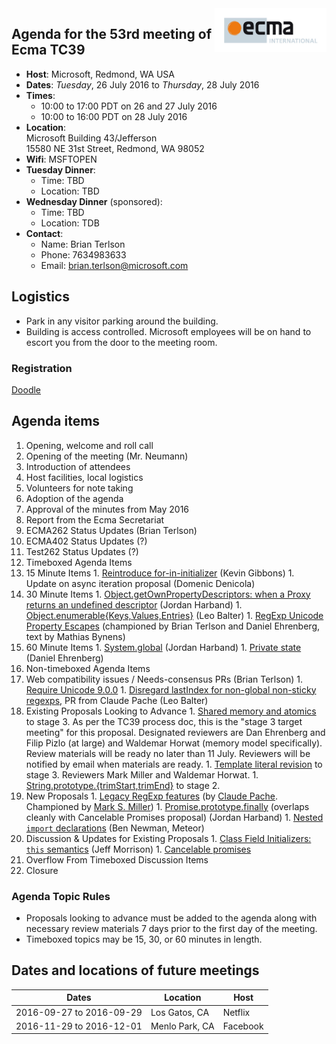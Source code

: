 <img src="../images/Ecma_RVB-003.jpg" align="right" height="70" alt="" />

## Agenda for the 53rd meeting of Ecma TC39

- **Host**: Microsoft, Redmond, WA USA
- **Dates**: *Tuesday*, 26 July 2016 to *Thursday*, 28 July 2016
- **Times**:
  - 10:00 to 17:00 PDT on 26 and 27 July 2016
  - 10:00 to 16:00 PDT on 28 July 2016
- **Location**:<br>
    Microsoft Building 43/Jefferson<br>
    15580 NE 31st Street, Redmond, WA 98052
- **Wifi**: MSFTOPEN
- **Tuesday Dinner**:
  - Time: TBD
  - Location: TBD
- **Wednesday Dinner** (sponsored):
  - Time: TBD
  - Location: TDB
- **Contact**:
  - Name: Brian Terlson
  - Phone: 7634983633
  - Email: brian.terlson@microsoft.com

## Logistics
* Park in any visitor parking around the building.
* Building is access controlled. Microsoft employees will be on hand to escort you from the door to the meeting room.

### Registration

[Doodle](http://doodle.com/poll/i4935fx6frut54qy)

## Agenda items

1. Opening, welcome and roll call
  1. Opening of the meeting (Mr. Neumann)
  1. Introduction of attendees
  1. Host facilities, local logistics
1. Volunteers for note taking
1. Adoption of the agenda
1. Approval of the minutes from May 2016
1. Report from the Ecma Secretariat
1. ECMA262 Status Updates (Brian Terlson)
1. ECMA402 Status Updates (?)
1. Test262 Status Updates (?)
1. Timeboxed Agenda Items
  1. 15 Minute Items
    1. [Reintroduce for-in-initializer](https://github.com/tc39/ecma262/pull/614) (Kevin Gibbons)
    1. Update on async iteration proposal (Domenic Denicola)
  1. 30 Minute Items
    1. [Object.getOwnPropertyDescriptors: when a Proxy returns an undefined descriptor](https://github.com/tc39/ecma262/pull/593) (Jordan Harband)
    1. [Object.enumerable{Keys,Values,Entries}](https://github.com/leobalter/object-enumerables) (Leo Balter)
    1. [RegExp Unicode Property Escapes](https://github.com/mathiasbynens/es-regex-unicode-property-escapes) (championed by Brian Terlson and Daniel Ehrenberg, text by Mathias Bynens)
  1. 60 Minute Items
    1. [System.global](https://github.com/tc39/proposal-global) (Jordan Harband)
    1. [Private state](https://github.com/tc39/proposal-private-fields) (Daniel Ehrenberg)
1. Non-timeboxed Agenda Items
  1. Web compatibility issues / Needs-consensus PRs (Brian Terlson)
    1. [Require Unicode 9.0.0](https://github.com/tc39/ecma262/pull/620)
    1. [Disregard lastIndex for non-global non-sticky regexps](https://github.com/tc39/ecma262/pull/627), PR from Claude Pache (Leo Balter)
  1. Existing Proposals Looking to Advance
    1. [Shared memory and atomics](https://github.com/tc39/ecmascript_sharedmem) to stage 3.  As per the TC39 process doc, this is the "stage 3 target meeting" for this proposal.  Designated reviewers are Dan Ehrenberg and Filip Pizlo (at large) and Waldemar Horwat (memory model specifically).  Review materials will be ready no later than 11 July.  Reviewers will be notified by email when materials are ready.
    1. [Template literal revision](https://tc39.github.io/proposal-template-literal-revision/) to stage 3. Reviewers Mark Miller and Waldemar Horwat.
    1. [String.prototype.{trimStart,trimEnd}](https://sebmarkbage.github.io/ecmascript-string-left-right-trim/) to stage 2.
  1. New Proposals
    1. [Legacy RegExp features](https://github.com/claudepache/es-regexp-legacy-static-properties) (by [Claude Pache](https://github.com/claudepache). Championed by [Mark S. Miller](https://github.com/erights))
    1. [Promise.prototype.finally](https://github.com/ljharb/proposal-promise-finally) (overlaps cleanly with Cancelable Promises proposal) (Jordan Harband)
    1. [Nested `import` declarations](https://github.com/benjamn/reify/blob/master/WHY_NEST_IMPORTS.md) (Ben Newman, Meteor)
  1. Discussion & Updates for Existing Proposals
    1. [Class Field Initializers: `this` semantics](https://github.com/jeffmo/es-class-fields-and-static-properties/issues/34) (Jeff Morrison)
    1. [Cancelable promises](https://github.com/domenic/cancelable-promise)
1. Overflow From Timeboxed Discussion Items
1. Closure

### Agenda Topic Rules

* Proposals looking to advance must be added to the agenda along with necessary review materials 7 days prior to the first day of the meeting.
* Timeboxed topics may be 15, 30, or 60 minutes in length.

## Dates and locations of future meetings

| Dates                    | Location          | Host       |
|--------------------------|-------------------|------------|
| 2016-09-27 to 2016-09-29 | Los Gatos, CA     | Netflix    |
| 2016-11-29 to 2016-12-01 | Menlo Park, CA    | Facebook   |
